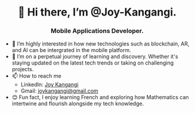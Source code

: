 <h1 align = "center">👋 Hi there, I’m @Joy-Kangangi. </h1>
<h3 align = "center">Mobile Applications Developer. </h3>

- 👀 I’m highly interested in how new technologies such as blockchain, AR, and AI can be intergrated in the mobile platform.
- 🌱 I’m on a perpetual journey of learning and discovery. Whether it's staying updated on the latest tech trends or taking on challenging projects.
- 📫 How to reach me
  - LinkedIn: [Joy Kangangi](https://www.linkedin.com/in/joy-kangangi-08ab18209/)
  - Gmail: [joykangangi@gmail.com](joykangangi@gmail.com)
- 😊 Fun fact, I enjoy learning French and exploring how Mathematics can intertwine and flourish alongside my tech knowledge.

<!---
Joy-Kangangi/Joy-Kangangi is a ✨ special ✨ repository because its `README.md` (this file) appears on your GitHub profile.
You can click the Preview link to take a look at your changes.
--->
